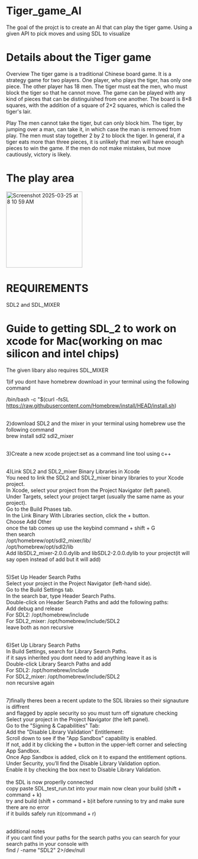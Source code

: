 # Tiger_game_AI
The goal of the projct is to create an AI that can play the tiger game. 
Using a given API to pick moves and using SDL to visualize


# Details about the Tiger game 
Overview 
The tiger game is a traditional Chinese board game. It is a strategy game for two players. One player, who plays the tiger, has only one piece. The other player has 18 men. The tiger must eat the men, who must block the tiger so that he cannot move. The game can be played with any kind of pieces that can be distinguished from one another. The board is 8×8 squares, with the addition of a square of 2×2 squares, which is called the tiger's lair.

Play
The men cannot take the tiger, but can only block him. The tiger, by jumping over a man, can take it, in which case the man is removed from play. The men must stay together 2 by 2 to block the tiger. In general, if a tiger eats more than three pieces, it is unlikely that men will have enough pieces to win the game. If the men do not make mistakes, but move cautiously, victory is likely.

# The play area 

<img width="206" alt="Screenshot 2025-03-25 at 8 10 59 AM" src="https://github.com/user-attachments/assets/72bf8088-5549-4a49-8b0e-dd6243df5e92" />

# REQUIREMENTS 
SDL2 and SDL_MIXER


# Guide to getting SDL_2 to work on xcode for Mac(working on mac silicon and intel chips)
The given libary also requires SDL_MIXER

1)if you dont have homebrew download in your terminal using the following command <br />

/bin/bash -c "$(curl -fsSL https://raw.githubusercontent.com/Homebrew/install/HEAD/install.sh)
<br /> <br />

2)download SDL2 and the mixer in your terminal using homebrew use the following command <br />
brew install sdl2 sdl2_mixer  <br /> <br />


3)Create a new xcode project:set as a command line tool using c++ <br /> <br />


4)Link SDL2 and SDL2_mixer Binary Libraries in Xcode <br />
You need to link the SDL2 and SDL2_mixer binary libraries to your Xcode project. <br />
In Xcode, select your project from the Project Navigator (left panel). <br />
Under Targets, select your project target (usually the same name as your project). <br />
Go to the Build Phases tab. <br />
In the Link Binary With Libraries section, click the + button. <br />
Choose Add Other <br />
once the tab comes up use the keybind command + shift + G <br />
then search  <br /> 
/opt/homebrew/opt/sdl2_mixer/lib/    <br /> 
/opt/homebrew/opt/sdl2/lib    <br /> 
Add libSDL2_mixer-2.0.0.dylib and libSDL2-2.0.0.dylib to your project(it will say open instead of add but it will add) <br /><br />


5)Set Up Header Search Paths <br />
Select your project in the Project Navigator (left-hand side). <br />
Go to the Build Settings tab. <br />
In the search bar, type Header Search Paths. <br />
Double-click on Header Search Paths and add the following paths: <br />
Add debug and release <br />
For SDL2: /opt/homebrew/include  <br />
For SDL2_mixer: /opt/homebrew/include/SDL2 <br />
leave both as non recursive <br /> <br />



6)Set Up Library Search Paths <br />
In Build Settings, search for Library Search Paths. <br />
if it says inherited you dont need to add anything leave it as is <br />
Double-click Library Search Paths and add  <br />
For SDL2: /opt/homebrew/include  <br />
For SDL2_mixer: /opt/homebrew/include/SDL2 <br />
non recursive again <br /> <br />


7)finally theres been a recent update to the SDL libraies so their signauture is diffrent <br />
and flagged by apple security so you must turn off signature checking  <br />
Select your project in the Project Navigator (the left panel). <br />
Go to the "Signing & Capabilities" Tab: <br />
Add the "Disable Library Validation" Entitlement: <br />
Scroll down to see if the "App Sandbox" capability is enabled.  <br />
If not, add it by clicking the + button in the upper-left corner and selecting App Sandbox. <br />
Once App Sandbox is added, click on it to expand the entitlement options. <br />
Under Security, you’ll find the Disable Library Validation option. <br />
Enable it by checking the box next to Disable Library Validation. <br />
 <br />
the SDL is now properlly connected <br />
copy paste SDL_test_run.txt into your main
now clean your build (shift + command + k) <br />
try and build (shift + command + b)it before running to try and make sure there are no error <br />
if it builds safely run it(command + r) <br /> <br />


additional notes  <br />
if you cant find your paths for the search paths you can search for your search paths in your console with  <br />
find / -name "SDL2" 2>/dev/null <br />

